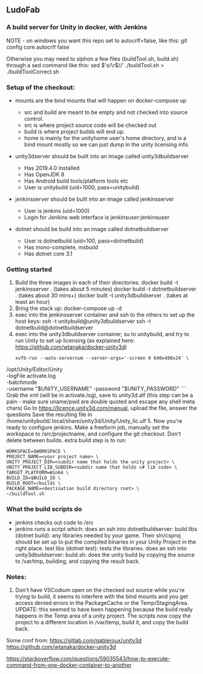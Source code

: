 ## LudoFab
### A build server for Unity in docker, with Jenkins

NOTE - on windows you want this repo set to autocrlf=false, like this:
git config core.autocrlf false

Otherwise you may need to siphon a few files (buildTool.sh, build.sh) through a sed command like this:
sed $'s/\r$//' ./buildTool.sh > ./buildToolCorrect.sh

### Setup of the checkout:
- mounts are the bind mounts that will happen on docker-compose up
	- src and build are meant to be empty and not checked into source control.
	- src is where project source code will be checked out
	- build is where project builds will end up.
	- home is mainly for the unityhome user's home directory, and is a bind mount mostly so we can just dump in the unity licensing info.

- unity3dserver should be built into an image called unity3dbuildserver
	- Has 2019.4.0 installed
	- Has OpenJDK 8
	- Has Android build tools/platform tools etc
	- User is unitybuild (uid=1000, pass=unitybuild)
- jenkinsserver should be built into an image called jenkinsserver
	- User is jenkins (uid=1000)
	- Login for Jenkins web interface is jenkinsuser:jenkinsuser
- dotnet should be build into an image called dotnetbuildserver
	- User is dotnetbuild (uid=100, pass=dotnetbuild)
	- Has mono-complete, msbuild
	- Has dotnet core 3.1

### Getting started
1. Build the three images in each of their directories.
	docker build -t jenkinsserver . (takes about 5 minutes)
	docker build -t dotnetbuildserver . (takes about 30 mins+)
	docker built -t unity3dbuildserver . (takes at least an hour)
2. Bring the stack up: docker-compose up -d
3. exec into the jenkinsserver container and ssh to the others to set up the host keys:
	ssh -t unitybuild@unity3dbuildserver
	ssh -t dotnetbuild@dotnetbuildserver
4. exec into the unity3dbuildserver container, su to unitybuild, and try to run Unity to set up licensing (as explained here: https://github.com/wtanaka/docker-unity3d)
	```
	xvfb-run --auto-servernum --server-args='-screen 0 640x480x24' \
/opt/Unity/Editor/Unity \
-logFile activate.log \
-batchmode \
-username "$UNITY_USERNAME" -password "$UNITY_PASSWORD"
	```
	Grab the xml (will be in activate.log), save to unity3d.alf (this step can be a pain - make sure uname/pwd are double quoted and escape any shell meta chars)
	Go to https://licence.unity3d.com/manual, upload the file, answer the questions
	Save the resulting file in /home/unitybuild/.local/share/unity3d/Unity/Unity_lic.ulf
5. Now you're ready to configure jenkins. Make a freeform job, manually set the workspace to /src/projectname, and configure the git checkout. Don't delete between builds. extra build step is to run:
```
WORKSPACE=$WORKSPACE \
PROJECT_NAME=<your project name> \
UNITY_PROJECT_DIR=<subdir name that holds the unity project> \
UNITY_PROJECT_LIB_SUBDIR=<subdir name that holds c# lib code> \
TARGET_PLATFORM=Win64 \
BUILD_ID=$BUILD_ID \
BUILD_ROOT=/builds \
PACKAGE_NAME=<destination build directory root> \
~/buildTool.sh
```



### What the build scripts do
- jenkins checks out code to /src
- jenkins runs a script which:
	does an ssh into dotnetbuildserver:
		build libs (dotnet build): any libraries needed by your game. Their sln/csproj should be set up to put the compiled binaries in your Unity Project in the right place.
		test libs (dotnet test): tests the libraries.
	does an ssh into unity3dbuildserver:
		build.sh: does the unity build by copying the source to /var/tmp, building, and copying the result back. 

### Notes:
1. Don't have VSCodium open on the checked out source while you're trying to build, it seems to interfere with the bind mounts and you get access denied errors in the PackageCache or the Temp/StagingArea. UPDATE: this seemed to have been happening because the build really happens in the Temp area of a unity project. The scripts now copy the project to a different location in /var/temp, build it, and copy the build back.

Some conf from:
https://gitlab.com/gableroux/unity3d
https://github.com/wtanaka/docker-unity3d

https://stackoverflow.com/questions/59035543/how-to-execute-command-from-one-docker-container-to-another
